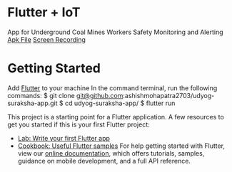 # Flutter + IoT
App for Underground Coal Mines Workers Safety Monitoring and Alerting
[Apk File](https://drive.google.com/file/d/12BF_liNVr_F79DZaPgOJLeq6hZN0fb-3/view?usp=sharing)
[Screen Recording](https://drive.google.com/file/d/12DCt1J4vT2n3XqnWexaENuIE2VDy64oS/view?usp=sharing)


# Getting Started
Add [Flutter](https://flutter.dev/docs/get-started/install) to your machine 
In the command terminal, run the following commands:
    $ git clone git@github.com:ashishmohapatra2703/udyog-suraksha-app.git
    $ cd udyog-suraksha-app/
    $ flutter run

    
This project is a starting point for a Flutter application.
A few resources to get you started if this is your first Flutter project:
- [Lab: Write your first Flutter app](https://flutter.dev/docs/get-started/codelab)
- [Cookbook: Useful Flutter samples](https://flutter.dev/docs/cookbook)
For help getting started with Flutter, view our
[online documentation](https://flutter.dev/docs), which offers tutorials,
samples, guidance on mobile development, and a full API reference.
